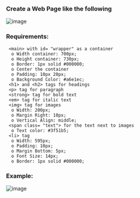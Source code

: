 ### Create a Web Page like the following

![image](https://github.com/nsinorov/SoftUniMainPath/assets/45227327/e01f8072-0482-43dd-9522-7c6cc9d014af)

### Requirements:

     <main> with id= "wrapper" as a container
      o Width container: 700px;
      o Height container: 730px;
      o Border: 1px solid #000000;
      o Center the container
      o Padding: 10px 20px;
      o Background Color: #a6e1ec;
     <h1> and <h2> tags for headings
     <p> tag for paragraph
     <strong> tag for bold text
     <em> tag for italic text
     <img> tag for images 
      o Width: 200px;
      o Margin Right: 10px;
      o Vertical Align: middle;
     <span class= "text"> for the text next to images
      o Text color: #3f51b5;
     <li> tag
      o Width: 595px;
      o Padding: 10px;
      o Margin Bottom: 5px;
      o Font Size: 14px;
      o Border: 1px solid #000000;

### Example:

![image](https://github.com/nsinorov/SoftUniMainPath/assets/45227327/7498734c-b5d8-4be5-a713-50194560d551)
